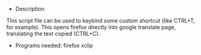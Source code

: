 - Description

This script file can be used to keybind some custom shortcut (like CTRL+T, for example). This opens firefox directly into google translate page, translating the text copied (CTRL+C).

- Programs needed:
firefox
xclip
